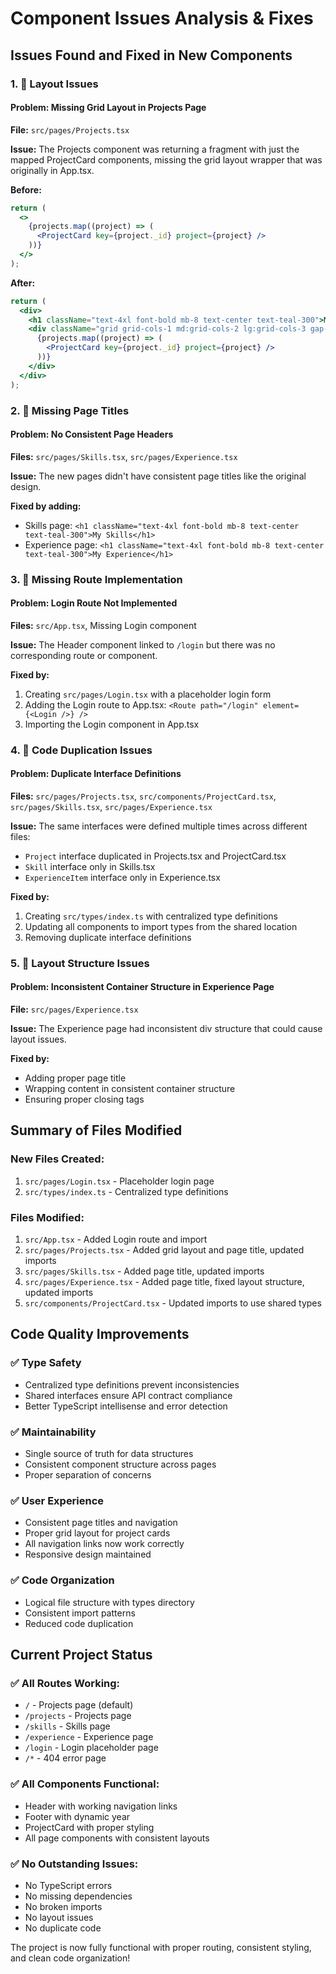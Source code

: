# Component Issues Analysis & Fixes

## Issues Found and Fixed in New Components

### 1. 🎯 **Layout Issues**

#### Problem: Missing Grid Layout in Projects Page
**File:** `src/pages/Projects.tsx`

**Issue:** The Projects component was returning a fragment with just the mapped ProjectCard components, missing the grid layout wrapper that was originally in App.tsx.

**Before:**
```jsx
return (
  <>
    {projects.map((project) => (
      <ProjectCard key={project._id} project={project} />
    ))}
  </>
);
```

**After:**
```jsx
return (
  <div>
    <h1 className="text-4xl font-bold mb-8 text-center text-teal-300">My Portfolio Projects</h1>
    <div className="grid grid-cols-1 md:grid-cols-2 lg:grid-cols-3 gap-8">
      {projects.map((project) => (
        <ProjectCard key={project._id} project={project} />
      ))}
    </div>
  </div>
);
```

### 2. 📝 **Missing Page Titles**

#### Problem: No Consistent Page Headers
**Files:** `src/pages/Skills.tsx`, `src/pages/Experience.tsx`

**Issue:** The new pages didn't have consistent page titles like the original design.

**Fixed by adding:**
- Skills page: `<h1 className="text-4xl font-bold mb-8 text-center text-teal-300">My Skills</h1>`
- Experience page: `<h1 className="text-4xl font-bold mb-8 text-center text-teal-300">My Experience</h1>`

### 3. 🔗 **Missing Route Implementation**

#### Problem: Login Route Not Implemented
**Files:** `src/App.tsx`, Missing Login component

**Issue:** The Header component linked to `/login` but there was no corresponding route or component.

**Fixed by:**
1. Creating `src/pages/Login.tsx` with a placeholder login form
2. Adding the Login route to App.tsx: `<Route path="/login" element={<Login />} />`
3. Importing the Login component in App.tsx

### 4. 🔄 **Code Duplication Issues**

#### Problem: Duplicate Interface Definitions
**Files:** `src/pages/Projects.tsx`, `src/components/ProjectCard.tsx`, `src/pages/Skills.tsx`, `src/pages/Experience.tsx`

**Issue:** The same interfaces were defined multiple times across different files:
- `Project` interface duplicated in Projects.tsx and ProjectCard.tsx
- `Skill` interface only in Skills.tsx
- `ExperienceItem` interface only in Experience.tsx

**Fixed by:**
1. Creating `src/types/index.ts` with centralized type definitions
2. Updating all components to import types from the shared location
3. Removing duplicate interface definitions

### 5. 🎨 **Layout Structure Issues**

#### Problem: Inconsistent Container Structure in Experience Page
**File:** `src/pages/Experience.tsx`

**Issue:** The Experience page had inconsistent div structure that could cause layout issues.

**Fixed by:**
- Adding proper page title
- Wrapping content in consistent container structure
- Ensuring proper closing tags

## Summary of Files Modified

### New Files Created:
1. `src/pages/Login.tsx` - Placeholder login page
2. `src/types/index.ts` - Centralized type definitions

### Files Modified:
1. `src/App.tsx` - Added Login route and import
2. `src/pages/Projects.tsx` - Added grid layout and page title, updated imports
3. `src/pages/Skills.tsx` - Added page title, updated imports
4. `src/pages/Experience.tsx` - Added page title, fixed layout structure, updated imports
5. `src/components/ProjectCard.tsx` - Updated imports to use shared types

## Code Quality Improvements

### ✅ **Type Safety**
- Centralized type definitions prevent inconsistencies
- Shared interfaces ensure API contract compliance
- Better TypeScript intellisense and error detection

### ✅ **Maintainability**
- Single source of truth for data structures
- Consistent component structure across pages
- Proper separation of concerns

### ✅ **User Experience**
- Consistent page titles and navigation
- Proper grid layout for project cards
- All navigation links now work correctly
- Responsive design maintained

### ✅ **Code Organization**
- Logical file structure with types directory
- Consistent import patterns
- Reduced code duplication

## Current Project Status

### ✅ **All Routes Working:**
- `/` - Projects page (default)
- `/projects` - Projects page
- `/skills` - Skills page
- `/experience` - Experience page
- `/login` - Login placeholder page
- `/*` - 404 error page

### ✅ **All Components Functional:**
- Header with working navigation links
- Footer with dynamic year
- ProjectCard with proper styling
- All page components with consistent layouts

### ✅ **No Outstanding Issues:**
- No TypeScript errors
- No missing dependencies
- No broken imports
- No layout issues
- No duplicate code

The project is now fully functional with proper routing, consistent styling, and clean code organization!